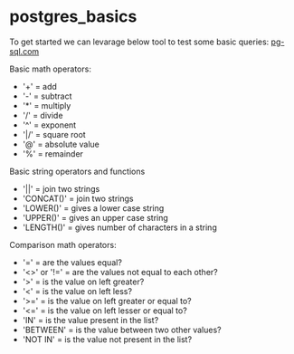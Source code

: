 # postgres_basics

To get started we can levarage below tool to test some basic queries:
[pg-sql.com](https://pg-sql.com/)

Basic math operators:
- '+'  = add
- '-'  = subtract
- '*'  = multiply
- '/'  = divide
- '^'  = exponent
- '|/' = square root
- '@'  = absolute value
- '%'  = remainder

Basic string operators and functions
- '||'        = join two strings
- 'CONCAT()'  = join two strings
- 'LOWER()'   = gives a lower case string
- 'UPPER()'   = gives an upper case string
- 'LENGTH()'  = gives number of characters in a string

Comparison math operators:
- '='            = are the values equal?
- '<>' or '!='   = are the values not equal to each other?
- '>'            = is the value on left greater?
- '<'            = is the value on left less?
- '>='           = is the value on left greater or equal to?
- '<='           = is the value on left lesser or equal to?
- 'IN'           = is the value present in the list?
- 'BETWEEN'      = is the value between two other values?
- 'NOT IN'       = is the value not present in the list?